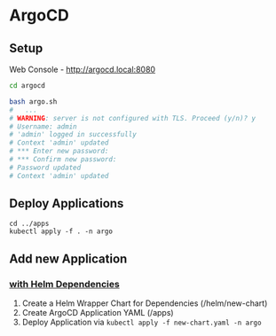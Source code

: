 # ArgoCD
## Setup
Web Console - http://argocd.local:8080
```bash
cd argocd

bash argo.sh
#   ...
# WARNING: server is not configured with TLS. Proceed (y/n)? y
# Username: admin
# 'admin' logged in successfully
# Context 'admin' updated
# *** Enter new password: 
# *** Confirm new password: 
# Password updated
# Context 'admin' updated
```

## Deploy Applications
```
cd ../apps
kubectl apply -f . -n argo
```

## Add new Application
### [with Helm Dependencies](helm/README.md)
1. Create a Helm Wrapper Chart for Dependencies (/helm/new-chart)
2. Create ArgoCD Application YAML (/apps)
3. Deploy Application via `kubectl apply -f new-chart.yaml -n argo`